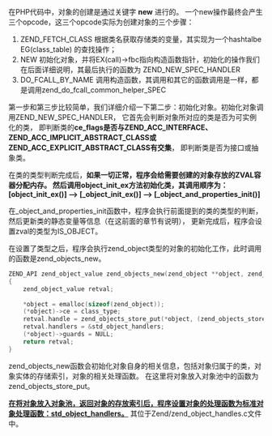 在PHP代码中，对象的创建是通过关键字 **new** 进行的。 一个new操作最终会产生三个opcode，这三个opcode实际为创建对象的三个步骤：

1. ZEND_FETCH_CLASS 根据类名获取存储类的变量，其实现为一个hashtalbe EG(class_table) 的查找操作；
2. NEW 初始化对象，并将EX(call)->fbc指向构造函数指针，初始化的操作我们在后面详细说明，其最后执行的函数为 ZEND_NEW_SPEC_HANDLER
3. DO_FCALL_BY_NAME 调用构造函数，其调用和其它的函数调用是一样，都是调用zend_do_fcall_common_helper_SPEC

第一步和第三步比较简单，我们详细介绍一下第二步：初始化对象。初始化对象调用ZEND_NEW_SPEC_HANDLER， 它首先会判断对象所对应的类是否为可实例化的类， 即判断类的**ce_flags是否与ZEND_ACC_INTERFACE、ZEND_ACC_IMPLICIT_ABSTRACT_CLASS或ZEND_ACC_EXPLICIT_ABSTRACT_CLASS有交集**， 即判断类是否为接口或抽象类。



在类的类型判断完成后，**如果一切正常，程序会给需要创建的对象存放的ZVAL容器分配内存。 然后调用object_init_ex方法初始化类，其调用顺序为： [object_init_ex()] --> [_object_init_ex()] --> [_object_and_properties_init()]**

在_object_and_properties_init函数中，程序会执行前面提到的类的类型的判断，然后更新类的静态变量等信息（在这前面的章节有说明）， 更新完成后，程序会设置zval的类型为IS_OBJECT。



在设置了类型之后，程序会执行zend_object类型的对象的初始化工作，此时调用的函数是zend_objects_new。



```c
ZEND_API zend_object_value zend_objects_new(zend_object **object, zend_class_entry *class_type TSRMLS_DC)
{
    zend_object_value retval;
 
    *object = emalloc(sizeof(zend_object));
    (*object)->ce = class_type;
    retval.handle = zend_objects_store_put(*object, (zend_objects_store_dtor_t) zend_objects_destroy_object, (zend_objects_free_object_storage_t) zend_objects_free_object_storage, NULL TSRMLS_CC);
    retval.handlers = &std_object_handlers;
    (*object)->guards = NULL;
    return retval;
}
```

zend_objects_new函数会初始化对象自身的相关信息，包括对象归属于的类，对象实体的存储索引，对象的相关处理函数。 在这里将对象放入对象池中的函数为zend_objects_store_put。

**<u>在将对象放入对象池，返回对象的存放索引后，程序设置对象的处理函数为标准对象处理函数：std_object_handlers。</u>** 其位于Zend/zend_object_handles.c文件中。